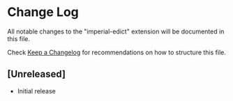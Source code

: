 # Change Log
All notable changes to the "imperial-edict" extension will be documented in this file.

Check [Keep a Changelog](http://keepachangelog.com/) for recommendations on how to structure this file.

## [Unreleased]
- Initial release
